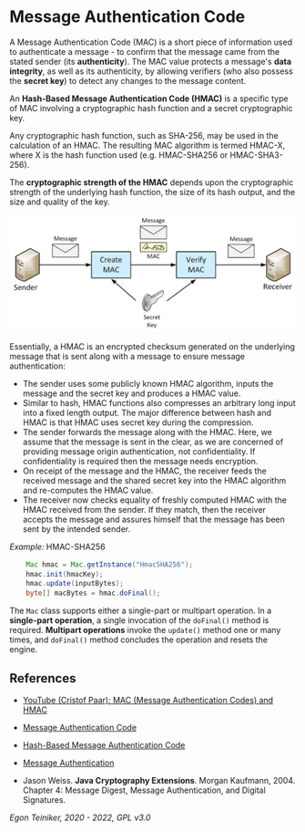 # Message Authentication Code

A Message Authentication Code (MAC) is a short piece of information used to authenticate a message -
to confirm that the message came from the stated sender (its **authenticity**). 
The MAC value protects a message's **data integrity**, as well as its authenticity, by allowing verifiers 
(who also possess the **secret key**) to detect any changes to the message content.

An **Hash-Based Message Authentication Code (HMAC)** is a specific type of MAC involving a cryptographic hash function and 
a secret cryptographic key. 

Any cryptographic hash function, such as SHA-256, may be used in the calculation of an HMAC. 
The resulting MAC algorithm is termed HMAC-X, where X is the hash function used (e.g. HMAC-SHA256 or HMAC-SHA3-256). 

The **cryptographic strength of the HMAC** depends upon the cryptographic strength of the underlying hash function, 
the size of its hash output, and the size and quality of the key.


![Message Authentication Code ](MAC.png)

Essentially, a HMAC is an encrypted checksum generated on the underlying message that is sent along with a message to 
ensure message authentication:
* The sender uses some publicly known HMAC algorithm, inputs the message and the secret key and produces a HMAC value.
* Similar to hash, HMAC functions also compresses an arbitrary long input into a fixed length output. 
  The major difference between hash and HMAC is that HMAC uses secret key during the compression.
* The sender forwards the message along with the HMAC. Here, we assume that the message is sent in the clear, 
  as we are concerned of providing message origin authentication, not confidentiality. 
  If confidentiality is required then the message needs encryption.
* On receipt of the message and the HMAC, the receiver feeds the received message and the shared secret key into the 
  HMAC algorithm and re-computes the HMAC value.
* The receiver now checks equality of freshly computed HMAC with the HMAC received from the sender. If they match, 
  then the receiver accepts the message and assures himself that the message has been sent by the intended sender.
  
_Example:_ HMAC-SHA256
```Java
    Mac hmac = Mac.getInstance("HmacSHA256");
    hmac.init(hmacKey);
    hmac.update(inputBytes);
    byte[] macBytes = hmac.doFinal();
```
The `Mac` class supports either a single-part or multipart operation.
In a **single-part operation**, a single invocation of the `doFinal()` method is required.
**Multipart operations** invoke the `update()` method one or many times, and `doFinal()` method concludes the operation
and resets the engine.		
		
## References 
* [YouTube (Cristof Paar):  MAC (Message Authentication Codes) and HMAC](https://youtu.be/DiLPn_ldAAQ)

* [Message Authentication Code](https://en.wikipedia.org/wiki/Message_authentication_code) 
* [Hash-Based Message Authentication Code](https://en.wikipedia.org/wiki/HMAC)
* [Message Authentication](https://www.tutorialspoint.com/cryptography/message_authentication.htm)

* Jason Weiss. **Java Cryptography Extensions**. Morgan Kaufmann, 2004. Chapter 4: Message Digest, Message Authentication, 
and Digital Signatures.

*Egon Teiniker, 2020 - 2022, GPL v3.0* 
